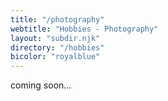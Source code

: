 ```yaml
---
title: "/photography"
webtitle: "Hobbies - Photography"
layout: "subdir.njk"
directory: "/hobbies"
bicolor: "royalblue"
---
```


coming soon...